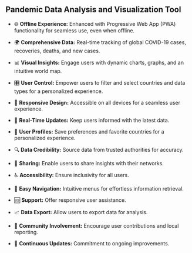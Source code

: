 ## **Pandemic Data Analysis and Visualization Tool**

- 🌐 **Offline Experience:** Enhanced with Progressive Web App (PWA) functionality for seamless use, even when offline.

- 🌍 **Comprehensive Data:** Real-time tracking of global COVID-19 cases, recoveries, deaths, and new cases.

- 📊 **Visual Insights:** Engage users with dynamic charts, graphs, and an intuitive world map.

- 🎛️ **User Control:** Empower users to filter and select countries and data types for a personalized experience.

- 📱 **Responsive Design:** Accessible on all devices for a seamless user experience.

- 🔄 **Real-Time Updates:** Keep users informed with the latest data.

- 👤 **User Profiles:** Save preferences and favorite countries for a personalized experience.

- 🔍 **Data Credibility:** Source data from trusted authorities for accuracy.

- 🚀 **Sharing:** Enable users to share insights with their networks.

- ♿ **Accessibility:** Ensure inclusivity for all users.

- 🚀 **Easy Navigation:** Intuitive menus for effortless information retrieval.

- 🆘 **Support:** Offer responsive user assistance.

- 📈 **Data Export:** Allow users to export data for analysis.

- 🤝 **Community Involvement:** Encourage user contributions and local reporting.

- 🌟 **Continuous Updates:** Commitment to ongoing improvements.
